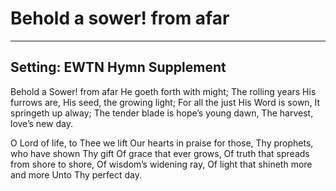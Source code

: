 # Behold a sower! from afar

***

## Setting: EWTN Hymn Supplement

Behold a Sower! from afar
He goeth forth with might;
The rolling years His furrows are,
His seed, the growing light;
For all the just His Word is sown,
It springeth up alway;
The tender blade is hope’s young dawn,
The harvest, love’s new day.

O Lord of life, to Thee we lift
Our hearts in praise for those,
Thy prophets, who have shown Thy gift
Of grace that ever grows,
Of truth that spreads from shore to shore,
Of wisdom’s widening ray,
Of light that shineth more and more
Unto Thy perfect day.